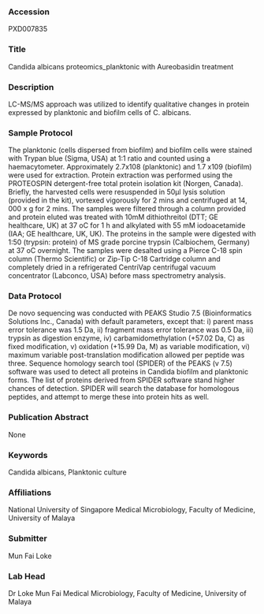 ### Accession
PXD007835

### Title
Candida albicans proteomics_planktonic with Aureobasidin treatment

### Description
LC-MS/MS approach was utilized to identify qualitative changes in protein expressed by planktonic and biofilm cells of C. albicans.

### Sample Protocol
The planktonic (cells dispersed from biofilm) and biofilm cells were stained with Trypan blue (Sigma, USA) at 1:1 ratio and counted using a haemacytometer. Approximately 2.7x108 (planktonic) and 1.7 x109 (biofilm) were used for extraction. Protein extraction was performed using the PROTEOSPIN detergent-free total protein isolation kit (Norgen, Canada). Briefly, the harvested cells were resuspended in 50µl lysis solution (provided in the kit), vortexed vigorously for 2 mins and centrifuged at 14, 000 x g for 2 mins. The samples were filtered through a column provided and protein eluted was treated with 10mM dithiothreitol (DTT; GE healthcare, UK) at 37 oC for 1 h and alkylated with 55 mM iodoacetamide (IAA; GE healthcare, UK, UK). The proteins in the sample were digested with 1:50 (trypsin: protein) of MS grade porcine trypsin (Calbiochem, Germany) at 37 oC overnight. The samples were desalted using a Pierce C-18 spin column (Thermo Scientific) or Zip-Tip C-18 Cartridge column and completely dried in a refrigerated CentriVap centrifugal vacuum concentrator (Labconco, USA) before mass spectrometry analysis.

### Data Protocol
De novo sequencing was conducted with PEAKS Studio 7.5 (Bioinformatics Solutions Inc., Canada) with default parameters, except that: i) parent mass error tolerance was 1.5 Da, ii) fragment mass error tolerance was 0.5 Da, iii) trypsin as digestion enzyme, iv) carbamidomethylation (+57.02 Da, C) as fixed modification, v) oxidation (+15.99 Da, M) as variable modification, vi) maximum variable post-translation modification allowed per peptide was three. Sequence homology search tool (SPIDER) of the PEAKS (v 7.5) software was used to detect all proteins in Candida biofilm and planktonic forms. The list of proteins derived from SPIDER software stand higher chances of detection. SPIDER will search the database for homologous peptides, and attempt to merge these into protein hits as well.

### Publication Abstract
None

### Keywords
Candida albicans, Planktonic culture

### Affiliations
National University of Singapore
Medical Microbiology, Faculty of Medicine, University of Malaya

### Submitter
Mun Fai Loke

### Lab Head
Dr Loke Mun Fai
Medical Microbiology, Faculty of Medicine, University of Malaya


